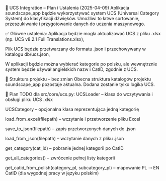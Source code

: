 🔄 UCS Integration – Plan i Ustalenia (2025-04-09)
Aplikacja soundscape_app będzie wykorzystywać system UCS (Universal Category System) do klasyfikacji dźwięków. Umożliwi to łatwe sortowanie, przeszukiwanie i przygotowanie danych do uczenia maszynowego.

✅ Główne ustalenia:
Aplikacja będzie mogła aktualizować UCS z pliku .xlsx (np. UCS v8.2.1 Full Translations.xlsx),

Plik UCS będzie przetwarzany do formatu .json i przechowywany w katalogu db/ucs.json,

W aplikacji będzie można wybierać kategorie po polsku, ale wewnętrznie system będzie używał angielskich nazw i CatID, zgodnie z UCS.

📁 Struktura projektu – bez zmian
Obecna struktura katalogów projektu soundscape_app pozostaje aktualna. Dodana zostanie tylko logika UCS.

📌 Plan TODO dla src/core/ucs.py:
UCSLoader – klasa do wczytywania i obsługi pliku UCS .xlsx

UCSCategory – opcjonalna klasa reprezentująca jedną kategorię

load_from_excel(filepath) – wczytanie i przetworzenie pliku Excel

save_to_json(filepath) – zapis przetworzonych danych do .json

load_from_json(filepath) – wczytanie danych z pliku .json

get_category(cat_id) – pobranie jednej kategorii po CatID

get_all_categories() – zwrócenie pełnej listy kategorii

get_catid_from_polish(category_pl, subcategory_pl) – mapowanie PL ➝ EN CatID (dla wygodnej pracy w języku polskim)
